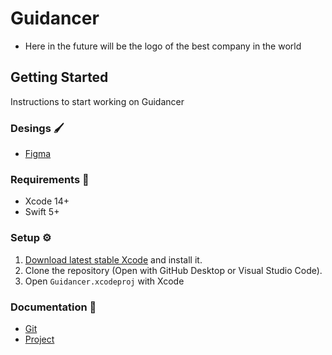 
# Guidancer

- Here in the future will be the logo of the best company in the world

## Getting Started

Instructions to start working on Guidancer

### Desings :paintbrush:

- [Figma](https://www.figma.com/file/WUTl7PZUm5QvmQtXuC0dON/Untitled?node-id=0%3A1)

### Requirements 🚧

- Xcode 14+
- Swift 5+

### Setup ⚙

1. [Download latest stable Xcode](https://idmsa.apple.com/IDMSWebAuth/signin.html?path=%2Fdownload%2Fall%2F%3Fq%3DXcode&appIdKey=891bd3417a7776362562d2197f89480a8547b108fd934911bcbea0110d07f757&rv=0) and install it.
2. Clone the repository (Open with GitHub Desktop or Visual Studio Code).
3. Open `Guidancer.xcodeproj` with Xcode

### Documentation 📖

- [Git](https://github.com/Guidance-Inc/GitRules)
- [Project](https://github.com/Guidance-Inc/Guid)

